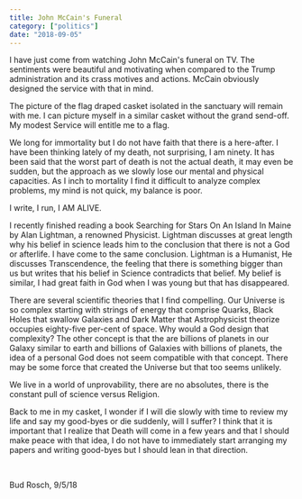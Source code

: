 ```yaml
---
title: John McCain's Funeral
category: ["politics"]
date: "2018-09-05"
---
```


I have just come from watching John McCain's funeral on TV.  The sentiments were beautiful and motivating when compared to the Trump administration and its crass motives and actions.  McCain obviously designed the service with that in mind.

The picture of the flag draped casket isolated in the sanctuary will remain with me.  I can picture myself in a similar casket without the grand send-off.  My modest Service will entitle me to a flag.

We long for immortality but I do not have faith that there is a here-after. I have been thinking lately of my death, not surprising, I am ninety.  It has been said that the worst part of death is not the actual death, it may even be sudden, but the approach as we slowly lose our mental and physical capacities. As I inch to mortality I find it difficult to analyze complex problems, my mind is not quick, my balance is poor.  

I write, I run, I AM ALIVE.

I recently finished reading a book Searching for Stars On An Island In Maine by Alan Lightman, a renowned Physicist. Lightman discusses at great length why his belief in science leads him to the conclusion that there is not a God or afterlife.  I have come to the same conclusion.  Lightman is a Humanist, He discusses Transcendence, the feeling that there is something bigger than us but writes that his belief in Science contradicts that belief.  My belief is similar, I had great faith in God when I was young but that has disappeared.

There are several scientific theories that I find compelling.  Our Universe is so complex starting with strings of energy that comprise Quarks, Black Holes that swallow Galaxies and Dark Matter   that Astrophysicist theorize occupies eighty-five per-cent of space. Why would a God design that complexity?  The other concept is that the are billions of planets in our Galaxy similar to earth and billions of Galaxies with billions of planets, the idea of a personal God does not seem compatible with that concept. There may be some force that created the Universe but that too seems unlikely.  

We live in a world of unprovability, there are no absolutes, there is the constant pull of science versus Religion.

Back to me in my casket, I wonder if I will die slowly with time to review my life and say my good-byes or die suddenly, will I suffer?  I think that it is important that I realize that Death will come in a few years and that I should make peace with that idea, I do not have to immediately start arranging my papers and writing good-byes but I should lean in that direction.

<br/>

Bud Rosch, 9/5/18
